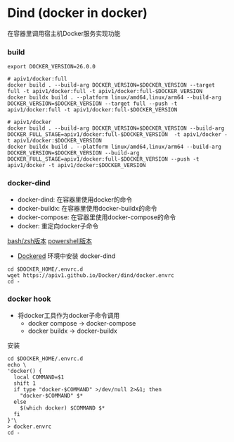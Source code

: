 # Dind (docker in docker)
在容器里调用宿主机Docker服务实现功能

### build

```shell
export DOCKER_VERSION=26.0.0

# apiv1/docker:full
docker build . --build-arg DOCKER_VERSION=$DOCKER_VERSION --target full -t apiv1/docker:full -t apiv1/docker:full-$DOCKER_VERSION
docker buildx build . --platform linux/amd64,linux/arm64 --build-arg DOCKER_VERSION=$DOCKER_VERSION --target full --push -t apiv1/docker:full -t apiv1/docker:full-$DOCKER_VERSION

# apiv1/docker
docker build . --build-arg DOCKER_VERSION=$DOCKER_VERSION --build-arg DOCKER_FULL_STAGE=apiv1/docker:full-$DOCKER_VERSION  -t apiv1/docker -t apiv1/docker:$DOCKER_VERSION
docker buildx build . --platform linux/amd64,linux/arm64 --build-arg DOCKER_VERSION=$DOCKER_VERSION --build-arg DOCKER_FULL_STAGE=apiv1/docker:full-$DOCKER_VERSION --push -t apiv1/docker -t apiv1/docker:$DOCKER_VERSION
```

### docker-dind

* docker-dind: 在容器里使用docker的命令
* docker-buildx: 在容器里使用docker-buildx的命令
* docker-compose: 在容器里使用docker-compose的命令
* docker: 重定向docker子命令

[bash/zsh版本](./docker.envrc)
[powershell版本](./docker.ps1)

* [Dockered](../dockerd/README.md) 环境中安装 docker-dind
```shell
cd $DOCKER_HOME/.envrc.d
wget https://apiv1.github.io/Docker/dind/docker.envrc
cd -
```

### docker hook
* 将docker工具作为docker子命令调用
  * docker compose -> docker-compose
  * docker buildx -> docker-buildx

安装
```shell
cd $DOCKER_HOME/.envrc.d
echo \
'docker() {
  local COMMAND=$1
  shift 1
  if type "docker-$COMMAND" >/dev/null 2>&1; then
    "docker-$COMMAND" $*
  else
    $(which docker) $COMMAND $*
  fi
}'\
> docker.envrc
cd -
```